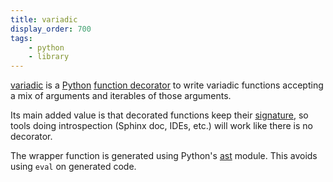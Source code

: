 ```yaml
---
title: variadic
display_order: 700
tags:
    - python
    - library
---
```

[variadic](http://jacquev6.github.io/variadic/) is a [Python](https://www.python.org/) [function decorator](https://docs.python.org/2/glossary.html#term-decorator) to write variadic functions accepting a mix of arguments and iterables of those arguments.

Its main added value is that decorated functions keep their [signature](https://docs.python.org/3/library/inspect.html#inspect.signature), so tools doing introspection (Sphinx doc, IDEs, etc.) will work like there is no decorator.

The wrapper function is generated using Python's [ast](https://docs.python.org/3/library/ast.html) module.
This avoids using `eval` on generated code.
